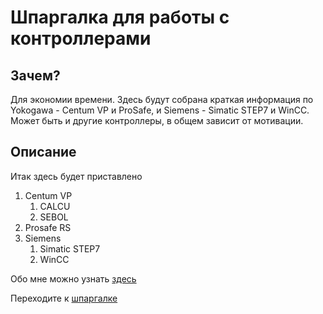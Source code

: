 # Шпаргалка для работы с контроллерами

## Зачем?

Для экономии времени. Здесь будут собрана краткая информация по Yokogawa - Centum VP и ProSafe, и Siemens  - Simatic STEP7 и WinCC. Может быть и другие контроллеры, в общем зависит от мотивации.

## Описание

Итак здесь будет приставлено

1. Centum VP
   1. CALCU
   2. SEBOL
2. Prosafe RS
3. Siemens
   1. Simatic STEP7
   2. WinCC

Обо мне можно узнать [здесь](https://burik84.github.io/my-portfolio/)

Переходите к [шпаргалке](index.md)
